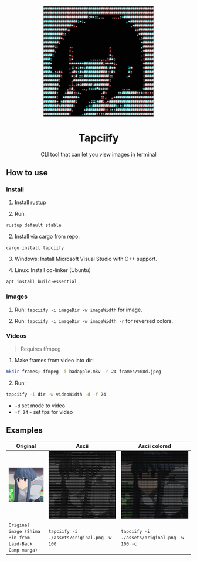 <p align="center"><img width="300" src="./assets/logo.png"/></p>

<h1 align="center">Tapciify</h1>

<p align="center">CLI tool that can let you view images in terminal</p>

## How to use

### Install

1. Install [rustup](https://rustup.rs/)

2. Run:

```bash
rustup default stable
```

2. Install via cargo from repo:

```bash
cargo install tapciify
```

3. Windows: Install Microsoft Visual Studio with C++ support.

4. Linux: Install cc-linker (Ubuntu)

```bash
apt install build-essential
```

### Images

1. Run: `tapciify -i imageDir -w imageWidth` for image.

2. Run: `tapciify -i imageDir -w imageWidth -r` for reversed colors.

### Videos

> Requires ffmpeg

1. Make frames from video into dir:

```bash
mkdir frames; ffmpeg -i badapple.mkv -r 24 frames/%08d.jpeg
```

2. Run:

```bash
tapciify -i dir -w videoWidth -d -f 24
```

- `-d` set mode to video
- `-f 24` - set fps for video

## Examples

| Original                                               | Ascii                                      | Ascii colored                                    |
| ------------------------------------------------------ | ------------------------------------------ | ------------------------------------------------ |
| ![Original Image](assets/original.png)                 | ![Ascii image](assets/ascii.png)           | ![Ascii colored image](assets/ascii_colored.png) |
| `Original image (Shima Rin from Laid-Back Camp manga)` | `tapciify -i ./assets/original.png -w 100` | `tapciify -i ./assets/original.png -w 100 -c`    |
